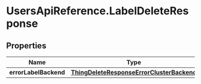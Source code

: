 # UsersApiReference.LabelDeleteResponse

## Properties

Name | Type | Description | Notes
------------ | ------------- | ------------- | -------------
**errorLabelBackend** | [**ThingDeleteResponseErrorClusterBackend**](ThingDeleteResponseErrorClusterBackend.md) |  | [optional] 


